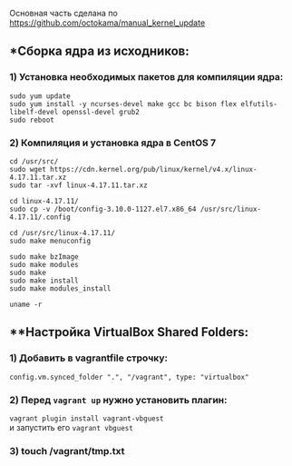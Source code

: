 Основная часть сделана по https://github.com/octokama/manual_kernel_update
## \*Сборка ядра из исходников:
### 1) Установка необходимых пакетов для компиляции ядра:
`sudo yum update`  
`sudo yum install -y ncurses-devel make gcc bc bison flex elfutils-libelf-devel openssl-devel grub2`  
`sudo reboot`  

### 2) Компиляция и установка ядра ​​в CentOS 7
`cd /usr/src/`  
`sudo wget https://cdn.kernel.org/pub/linux/kernel/v4.x/linux-4.17.11.tar.xz`  
`sudo tar -xvf linux-4.17.11.tar.xz`  
  
`cd linux-4.17.11/`  
`sudo cp -v /boot/config-3.10.0-1127.el7.x86_64 /usr/src/linux-4.17.11/.config`  
  
`cd /usr/src/linux-4.17.11/`  
`sudo make menuconfig`  
  
`sudo make bzImage`  
`sudo make modules`  
`sudo make`  
`sudo make install`  
`sudo make modules_install`  
  
`uname -r`  

## \*\*Настройка VirtualBox Shared Folders:

### 1) Добавить в vagrantfile строчку: 
`config.vm.synced_folder ".", "/vagrant", type: "virtualbox"`  
### 2) Перед `vagrant up` нужно установить плагин:
`vagrant plugin install vagrant-vbguest`  
и запустить его `vagrant vbguest`
### 3) touch /vagrant/tmp.txt
